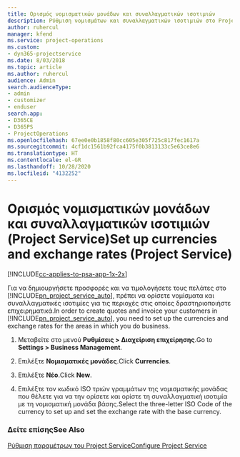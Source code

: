 ```yaml
---
title: Ορισμός νομισματικών μονάδων και συναλλαγματικών ισοτιμιών
description: Ρύθμιση νομισμάτων και συναλλαγματικών ισοτιμιών στο Project Service
author: ruhercul
manager: kfend
ms.service: project-operations
ms.custom:
- dyn365-projectservice
ms.date: 8/03/2018
ms.topic: article
ms.author: ruhercul
audience: Admin
search.audienceType:
- admin
- customizer
- enduser
search.app:
- D365CE
- D365PS
- ProjectOperations
ms.openlocfilehash: 67ee0e0b1858f80cc605e305f725c817fec1617a
ms.sourcegitcommit: 4cf1dc1561b92fca4175f0b3813133c5e63ce8e6
ms.translationtype: HT
ms.contentlocale: el-GR
ms.lasthandoff: 10/28/2020
ms.locfileid: "4132252"
---
```

# <a name="set-up-currencies-and-exchange-rates-project-service"></a><span data-ttu-id="32017-103">Ορισμός νομισματικών μονάδων και συναλλαγματικών ισοτιμιών (Project Service)</span><span class="sxs-lookup"><span data-stu-id="32017-103">Set up currencies and exchange rates (Project Service)</span></span>

[!INCLUDE[cc-applies-to-psa-app-1x-2x](../includes/cc-applies-to-psa-app-1x-2x.md)]

<span data-ttu-id="32017-104">Για να δημιουργήσετε προσφορές και να τιμολογήσετε τους πελάτες στο [!INCLUDE[pn_project_service_auto](../includes/pn-project-service-auto.md)], πρέπει να ορίσετε νομίσματα και συναλλαγματικές ισοτιμίες για τις περιοχές στις οποίες δραστηριοποιήστε επιχειρηματικά.</span><span class="sxs-lookup"><span data-stu-id="32017-104">In order to create quotes and invoice your customers in [!INCLUDE[pn_project_service_auto](../includes/pn-project-service-auto.md)], you need to set up the currencies and exchange rates for the areas in which you do business.</span></span>  
  
1.  <span data-ttu-id="32017-105">Μεταβείτε στο μενού **Ρυθμίσεις > Διαχείριση επιχείρησης**.</span><span class="sxs-lookup"><span data-stu-id="32017-105">Go to **Settings > Business Management**.</span></span>  
  
2.  <span data-ttu-id="32017-106">Επιλέξτε **Νομισματικές μονάδες**.</span><span class="sxs-lookup"><span data-stu-id="32017-106">Click **Currencies**.</span></span>  
  
3.  <span data-ttu-id="32017-107">Επιλέξτε **Νέο**.</span><span class="sxs-lookup"><span data-stu-id="32017-107">Click **New**.</span></span>  
  
4.  <span data-ttu-id="32017-108">Επιλέξτε τον κωδικό ISO τριών γραμμάτων της νομισματικής μονάδας που θέλετε για να την ορίσετε και ορίστε τη συναλλαγματική ισοτιμία με τη νομισματική μονάδα βάσης.</span><span class="sxs-lookup"><span data-stu-id="32017-108">Select the three-letter ISO Code of the currency to set up and set the exchange rate with the base currency.</span></span>  
  
### <a name="see-also"></a><span data-ttu-id="32017-109">Δείτε επίσης</span><span class="sxs-lookup"><span data-stu-id="32017-109">See Also</span></span>  
 [<span data-ttu-id="32017-110">Ρύθμιση παραμέτρων του Project Service</span><span class="sxs-lookup"><span data-stu-id="32017-110">Configure Project Service</span></span>](../psa/configure.md)
